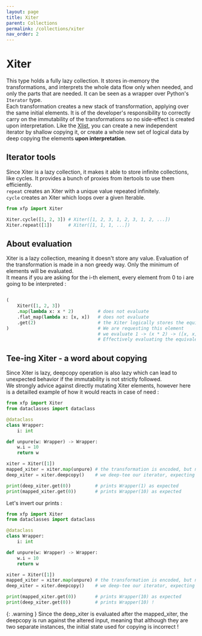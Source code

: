 ```yaml
---
layout: page
title: Xiter
parent: Collections
permalink: /collections/xiter
nav_order: 2
---
```


<h1 style="font-weight: bold">Xiter</h1>

This type holds a fully lazy collection. It stores in-memory the transformations, and interprets the whole data flow only when needed, and only the parts that are needed.
It can be seen as a wrapper over Python's `Iterator` type.  
Each transformation creates a new stack of transformation, applying over the same initial elements.  It is of the developer's responsibility to correctly carry on the immutability of the transformations so no side-effect is created upon interpretation. Like the [Xlist](/python-fp/collections/xlist/), you can create a new independent iterator by shallow copying it, or create a whole new set of logical data by deep copying the elements **upon interpretation**.

## Iterator tools

Since Xiter is a lazy collection, it makes it able to store infinite collections, like cycles. It provides a bunch of proxies from itertools to use them efficiently.  
`repeat` creates an Xiter with a unique value repeated infinitely.  
`cycle` creates an Xiter which loops over a given Iterable.

```python
from xfp import Xiter

Xiter.cycle([1, 2, 3]) # Xiter([1, 2, 3, 1, 2, 3, 1, 2, ...])
Xiter.repeat([1])      # Xiter([1, 1, 1, ...])
```

## About evaluation

Xiter is a lazy collection, meaning it doesn't store any value. Evaluation of the transformation is made in a non greedy way. Only the minimum of elements will be evaluated.  
It means if you are asking for the i-th element, every element from 0 to i are going to be interpreted :  

```python

(
    Xiter([1, 2, 3])
    .map(lambda x: x * 2)         # does not evaluate
    .flat_map(lambda x: [x, x])   # does not evaluate
    .get(2)                       # the Xiter logically stores the equivalent of [1, 1, 2, 2, 3, 3]
)                                 # We are requesting this element                      ^
                                  # we evaluate 1 -> (x * 2) -> ([x, x]) and 2 -> (x * 2) -> ([x, x])
                                  # Effectively evaluating the equivalent of [1, 1, 2, 2]
```

## Tee-ing Xiter - a word about copying

Since Xiter is lazy, deepcopy operation is also lazy which can lead to unexpected behavior if the immutability is not strictly followed.  
We strongly advice against directly mutating Xiter elements, however here is a detailled example of how it would reacts in case of need :

```python
from xfp import Xiter
from dataclasses import dataclass

@dataclass
class Wrapper:
    i: int

def unpure(w: Wrapper) -> Wrapper:
    w.i = 10
    return w

xiter = Xiter([1])
mapped_xiter = xiter.map(unpure) # the transformation is encoded, but nothing is executed
deep_xiter = xiter.deepcopy()    # we deep-tee our iterator, expecting it to be fully distinct from xiter and mapped_xiter

print(deep_xiter.get(0))         # prints Wrapper(1) as expected
print(mapped_xiter.get(0))       # prints Wrapper(10) as expected
```

Let's invert our prints : 

```python
from xfp import Xiter
from dataclasses import dataclass

@dataclass
class Wrapper:
    i: int

def unpure(w: Wrapper) -> Wrapper:
    w.i = 10
    return w

xiter = Xiter([1])
mapped_xiter = xiter.map(unpure) # the transformation is encoded, but nothing is executed
deep_xiter = xiter.deepcopy()    # we deep-tee our iterator, expecting it to be fully distinct from xiter and mapped_xiter

print(mapped_xiter.get(0))       # prints Wrapper(10) as expected
print(deep_xiter.get(0))         # prints Wrapper(10) !
```

{: .warning }
Since the deep_xiter is evaluated after the mapped_xiter, the deepcopy is run against the altered input, meaning that although they are two separate instances, the initial state used for copying is incorrect !